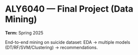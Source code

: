 # ALY6040 — Final Project (Data Mining)

**Term:** Spring 2025



End-to-end mining on suicide dataset: EDA → multiple models (DT/RF/SVM/Clustering) → recommendations.



